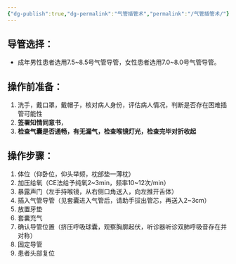 ```yaml
---
{"dg-publish":true,"dg-permalink":"气管插管术","permalink":"/气管插管术/"}
---
```


## 导管选择：
- 成年男性患者选用7.5~8.5号气管导管，女性患者选用7.0~8.0号气管导管。
## 操作前准备：
1. 洗手，戴口罩，戴帽子，核对病人身份，评估病人情况，判断是否存在困难插管可能性
2. **签署知情同意书**，
3. **检查气囊是否通畅，有无漏气，检查喉镜灯光，检查完毕对折收起**
## 操作步骤：
1. 体位（仰卧位，仰头举颏，枕部垫一薄枕） 
2. 加压给氧（CE法给予纯氧2~3min，频率10~12次/min） 
3. 暴露声门（左手持喉镜，从右侧口角送入，向左推开舌体） 
4. 插入气管导管（见套囊进入气管后，请助手拔出管芯，再送入2~3cm）
5. 放置牙垫 
6. 套囊充气 
7. 确认导管位置（挤压呼吸球囊，观察胸廓起伏，听诊器听诊双肺呼吸音存在并对称） 
8. 固定导管 
9. 患者头部复位